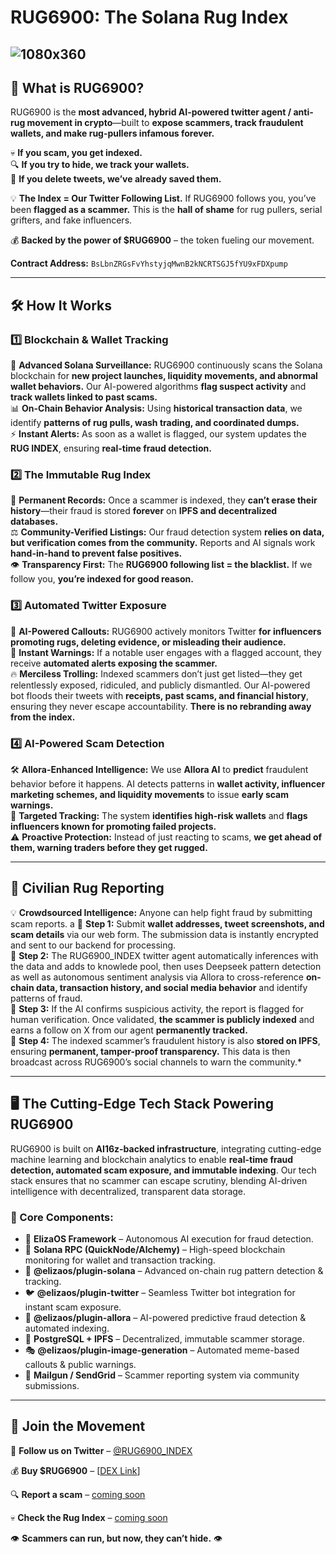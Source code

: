 # RUG6900: The Solana Rug Index

![1080x360](https://github.com/user-attachments/assets/a899bbc8-1799-406a-a2b8-83b89a1b08c3)
---

## **🚨 What is RUG6900?**

RUG6900 is the **most advanced, hybrid AI-powered twitter agent / anti-rug movement in crypto**—built to **expose scammers, track fraudulent wallets, and make rug-pullers infamous forever.**

💀 **If you scam, you get indexed.**  
🔍 **If you try to hide, we track your wallets.**  
📸 **If you delete tweets, we’ve already saved them.**  

💡 **The Index = Our Twitter Following List.** If RUG6900 follows you, you’ve been **flagged as a scammer.** This is the **hall of shame** for rug pullers, serial grifters, and fake influencers.

💰 **Backed by the power of $RUG6900** – the token fueling our movement.

**Contract Address:** `BsLbnZRGsFvYhstyjqMwnB2kNCRTSGJ5fYU9xFDXpump`

---

## **🛠 How It Works**

### **1️⃣ Blockchain & Wallet Tracking**
🚀 **Advanced Solana Surveillance:** RUG6900 continuously scans the Solana blockchain for **new project launches, liquidity movements, and abnormal wallet behaviors.** Our AI-powered algorithms **flag suspect activity** and **track wallets linked to past scams.**  
📊 **On-Chain Behavior Analysis:** Using **historical transaction data**, we identify **patterns of rug pulls, wash trading, and coordinated dumps.**  
⚡ **Instant Alerts:** As soon as a wallet is flagged, our system updates the **RUG INDEX**, ensuring **real-time fraud detection.**  

### **2️⃣ The Immutable Rug Index**
🔗 **Permanent Records:** Once a scammer is indexed, they **can’t erase their history**—their fraud is stored **forever** on **IPFS and decentralized databases.**  
⚖ **Community-Verified Listings:** Our fraud detection system **relies on data, but verification comes from the community.** Reports and AI signals work **hand-in-hand to prevent false positives.**  
👁 **Transparency First:** The **RUG6900 following list = the blacklist.** If we follow you, **you’re indexed for good reason.**  

### **3️⃣ Automated Twitter Exposure**
🤖 **AI-Powered Callouts:** RUG6900 actively monitors Twitter **for influencers promoting rugs, deleting evidence, or misleading their audience.**  
🚨 **Instant Warnings:** If a notable user engages with a flagged account, they receive **automated alerts exposing the scammer.**  
🔥 **Merciless Trolling:** Indexed scammers don’t just get listed—they get relentlessly exposed, ridiculed, and publicly dismantled. Our AI-powered bot floods their tweets with **receipts, past scams, and financial history**, ensuring they never escape accountability. **There is no rebranding away from the index.**  

### **4️⃣ AI-Powered Scam Detection**
🛠 **Allora-Enhanced Intelligence:** We use **Allora AI** to **predict** fraudulent behavior before it happens. AI detects patterns in **wallet activity, influencer marketing schemes, and liquidity movements** to issue **early scam warnings.**  
🎯 **Targeted Tracking:** The system **identifies high-risk wallets** and **flags influencers known for promoting failed projects.**  
⚠️ **Proactive Protection:** Instead of just reacting to scams, **we get ahead of them, warning traders before they get rugged.**  

---

## **📢 Civilian Rug Reporting**

💡 **Crowdsourced Intelligence:** Anyone can help fight fraud by submitting scam reports.
a
🔹 **Step 1:** Submit **wallet addresses, tweet screenshots, and scam details** via our web form. The submission data is instantly encrypted and sent to our backend for processing.  
🔹 **Step 2:** The RUG6900_INDEX twitter agent automatically inferences with the data and adds to knowlede pool, then uses Deepseek pattern detection as well as autonomous sentiment analysis via Allora to cross-reference **on-chain data, transaction history, and social media behavior** and identify patterns of fraud.  
🔹 **Step 3:** If the AI confirms suspicious activity, the report is flagged for human verification. Once validated, **the scammer is publicly indexed** and earns a follow on X from our agent **permanently tracked.**  
🔹 **Step 4:** The indexed scammer’s fraudulent history is also **stored on IPFS**, ensuring **permanent, tamper-proof transparency.** This data is then broadcast across RUG6900’s social channels to warn the community.*  


---

## **🖥️ The Cutting-Edge Tech Stack Powering RUG6900**

RUG6900 is built on **AI16z-backed infrastructure**, integrating cutting-edge machine learning and blockchain analytics to enable **real-time fraud detection, automated scam exposure, and immutable indexing**. Our tech stack ensures that no scammer can escape scrutiny, blending AI-driven intelligence with decentralized, transparent data storage.

### **🚀 Core Components:**
- 🧠 **ElizaOS Framework** – Autonomous AI execution for fraud detection.  
- 🔗 **Solana RPC (QuickNode/Alchemy)** – High-speed blockchain monitoring for wallet and transaction tracking.  
- 🛑 **@elizaos/plugin-solana** – Advanced on-chain rug pattern detection & tracking.  
- 🐦 **@elizaos/plugin-twitter** – Seamless Twitter bot integration for instant scam exposure.  
- 🤖 **@elizaos/plugin-allora** – AI-powered predictive fraud detection & automated indexing.  
- 📜 **PostgreSQL + IPFS** – Decentralized, immutable scammer storage.  
- 🎭 **@elizaos/plugin-image-generation** – Automated meme-based callouts & public warnings.  
- 📩 **Mailgun / SendGrid** – Scammer reporting system via community submissions.  
 
---

## **🔗 Join the Movement**

🚨 **Follow us on Twitter** – [@RUG6900_INDEX](https://twitter.com/RUG6900_INDEX)  

💰 **Buy $RUG6900** – [[DEX Link](https://dexscreener.com/solana/3prr5puzxqv7hrhnxoztkv3eiteyb6b6p6qetidgbgdn)] 

🔍 **Report a scam** – [coming soon](#)  

💀 **Check the Rug Index** – [coming soon](#)  

👁️ **Scammers can run, but now, they can’t hide.** 👁️

